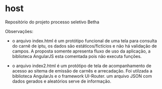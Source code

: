 # host
Repositório do projeto processo seletivo Betha

Observações:

- o arquivo index.html é um protótipo funcional de uma tela para consulta do carnê de iptu, os dados são estáticos/fictícios e não há validação de campos. A proposta somente apresenta fluxo de uso da aplicação, a biblioteca AngularJS esta comentada pois não executa funções.

- o arquivo index2.html é um protótipo de tela de acompanhamento de acesso ao sitema de emissão de carnês e arrecadação. Foi utilzada a biblioteca AngularJs e o framework UI-Router. um arquivo JSON com dados gerados e aleatórios serve de informação.
